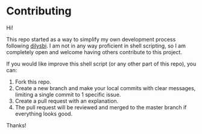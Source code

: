 # Contributing

Hi! 

This repo started as a way to simplify my own development process following [dilysbi](https://github.com/dilysbi/eslint-prettier-airbnb-react).
I am not in any way proficient in shell scripting, so I am completely open and welcome having others contribute to this project.

If you would like improve this shell script (or any other part of this repo), you can:

1. Fork this repo.
2. Create a new branch and make your local commits with clear messages, limiting a single commit to 1 specific issue.
3. Create a pull request with an explanation.
4. The pull request will be reviewed and merged to the master branch if everything looks good. 

Thanks!
